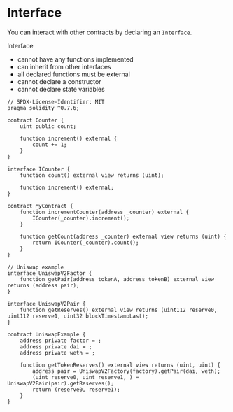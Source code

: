 # Interface  
You can interact with other contracts by declaring an `Interface`.

Interface  
* cannot have any functions implemented  
* can inherit from other interfaces  
* all declared functions must be external  
* cannot declare a constructor  
* cannot declare state variables  

```
// SPDX-License-Identifier: MIT
pragma solidity ^0.7.6;

contract Counter {
	uint public count;

	function increment() external {
		count += 1;
	}
}

interface ICounter {
	function count() external view returns (uint);

	function increment() external;
}

contract MyContract {
	function incrementCounter(address _counter) external {
		ICounter(_counter).increment();
	}

	function getCount(address _counter) external view returns (uint) {
		return ICounter(_counter).count();
	}
}

// Uniswap example
interface UniswapV2Factor {
	function getPair(address tokenA, address tokenB) external view returns (address pair);
}

interface UniswapV2Pair {
	function getReserves() external view returns (uint112 reserve0, uint112 reserve1, uint32 blockTimestampLast);
}

contract UniswapExample {
	address private factor = ;
	address private dai = ;
	address private weth = ;

	function getTokenReserves() external view returns (uint, uint) {
		address pair = UniswapV2Factory(factory).getPair(dai, weth);
		(uint reserve0, uint reserve1, ) = UniswapV2Pair(pair).getReserves();
		return (reserve0, reserve1);
	}
}
```